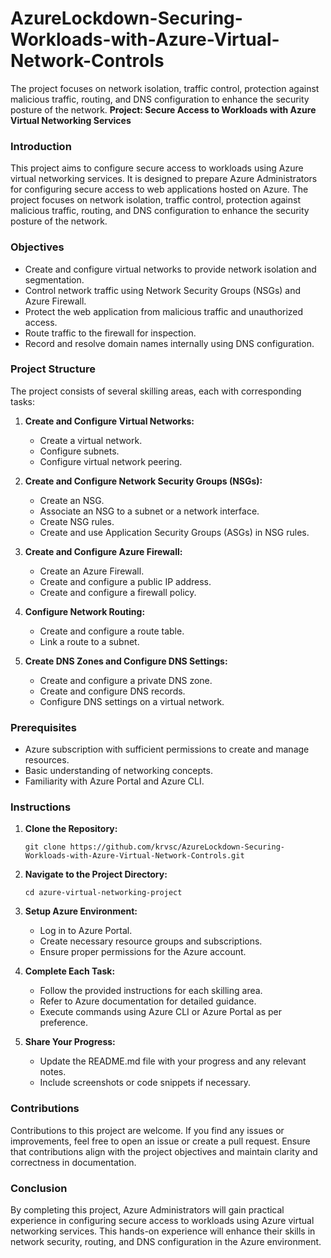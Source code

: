 # AzureLockdown-Securing-Workloads-with-Azure-Virtual-Network-Controls

The project focuses on network isolation, traffic control, protection against malicious traffic, routing, and DNS configuration to enhance the security posture of the network.
**Project: Secure Access to Workloads with Azure Virtual Networking Services**

### Introduction
This project aims to configure secure access to workloads using Azure virtual networking services. It is designed to prepare Azure Administrators for configuring secure access to web applications hosted on Azure. The project focuses on network isolation, traffic control, protection against malicious traffic, routing, and DNS configuration to enhance the security posture of the network.

### Objectives
- Create and configure virtual networks to provide network isolation and segmentation.
- Control network traffic using Network Security Groups (NSGs) and Azure Firewall.
- Protect the web application from malicious traffic and unauthorized access.
- Route traffic to the firewall for inspection.
- Record and resolve domain names internally using DNS configuration.

### Project Structure
The project consists of several skilling areas, each with corresponding tasks:

1. **Create and Configure Virtual Networks:**
   - Create a virtual network.
   - Configure subnets.
   - Configure virtual network peering.

2. **Create and Configure Network Security Groups (NSGs):**
   - Create an NSG.
   - Associate an NSG to a subnet or a network interface.
   - Create NSG rules.
   - Create and use Application Security Groups (ASGs) in NSG rules.

3. **Create and Configure Azure Firewall:**
   - Create an Azure Firewall.
   - Create and configure a public IP address.
   - Create and configure a firewall policy.

4. **Configure Network Routing:**
   - Create and configure a route table.
   - Link a route to a subnet.

5. **Create DNS Zones and Configure DNS Settings:**
   - Create and configure a private DNS zone.
   - Create and configure DNS records.
   - Configure DNS settings on a virtual network.

### Prerequisites
- Azure subscription with sufficient permissions to create and manage resources.
- Basic understanding of networking concepts.
- Familiarity with Azure Portal and Azure CLI.

### Instructions
1. **Clone the Repository:**
   ```
   git clone https://github.com/krvsc/AzureLockdown-Securing-Workloads-with-Azure-Virtual-Network-Controls.git
   ```

2. **Navigate to the Project Directory:**
   ```
   cd azure-virtual-networking-project
   ```

3. **Setup Azure Environment:**
   - Log in to Azure Portal.
   - Create necessary resource groups and subscriptions.
   - Ensure proper permissions for the Azure account.

4. **Complete Each Task:**
   - Follow the provided instructions for each skilling area.
   - Refer to Azure documentation for detailed guidance.
   - Execute commands using Azure CLI or Azure Portal as per preference.

5. **Share Your Progress:**
   - Update the README.md file with your progress and any relevant notes.
   - Include screenshots or code snippets if necessary.


### Contributions
Contributions to this project are welcome. If you find any issues or improvements, feel free to open an issue or create a pull request. Ensure that contributions align with the project objectives and maintain clarity and correctness in documentation.

### Conclusion
By completing this project, Azure Administrators will gain practical experience in configuring secure access to workloads using Azure virtual networking services. This hands-on experience will enhance their skills in network security, routing, and DNS configuration in the Azure environment.